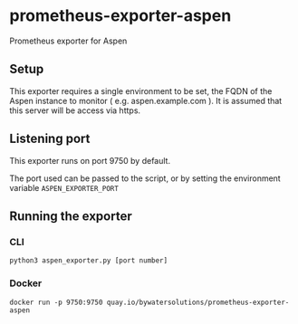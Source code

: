 # prometheus-exporter-aspen

Prometheus exporter for Aspen

## Setup

This exporter requires a single environment to be set, the FQDN of the Aspen instance to monitor ( e.g. aspen.example.com ).
It is assumed that this server will be access via https.

## Listening port

This exporter runs on port 9750 by default.

The port used can be passed to the script,
or by setting the environment variable `ASPEN_EXPORTER_PORT`

## Running the exporter

### CLI
`python3 aspen_exporter.py [port number]`

### Docker
`docker run -p 9750:9750 quay.io/bywatersolutions/prometheus-exporter-aspen`
